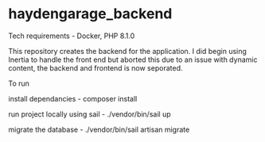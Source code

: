 # haydengarage_backend

Tech requirements - Docker, PHP 8.1.0

This repository creates the backend for the application. I did begin using Inertia to handle the front end but aborted this due to an issue with dynamic content, the backend and frontend is now seporated.

To run

install dependancies - composer install

run project locally using sail - ./vendor/bin/sail up

migrate the database - ./vendor/bin/sail artisan migrate
